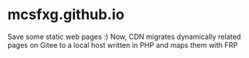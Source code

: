 # mcsfxg.github.io
Save some static web pages :)
Now, CDN migrates dynamically related pages on Gitee to a local host written in PHP and maps them with FRP
